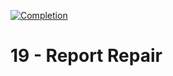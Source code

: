 
[![Completion](https://img.shields.io/badge/Completed-Parts%201%262-green.svg)]()
<h1>19 - Report Repair</h1>